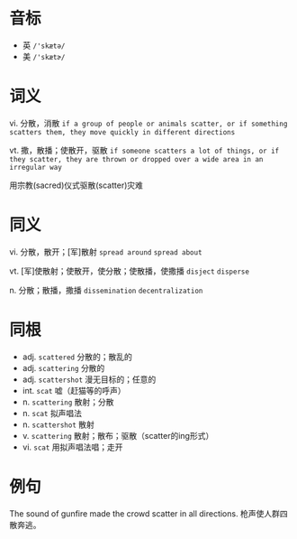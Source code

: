 # 音标

- 英 `/'skætə/`
- 美 `/'skætɚ/`

# 词义

vi. 分散，消散
`if a group of people or animals scatter, or if something scatters them, they move quickly in different directions`

vt. 撒，散播；使散开，驱散
`if someone scatters a lot of things, or if they scatter, they are thrown or dropped over a wide area in an irregular way`



用宗教(sacred)仪式驱散(scatter)灾难

# 同义

vi. 分散，散开；[军]散射
`spread around` `spread about`

vt. [军]使散射；使散开，使分散；使散播，使撒播
`disject` `disperse`

n. 分散；散播，撒播
`dissemination` `decentralization`

# 同根

- adj. `scattered` 分散的；散乱的
- adj. `scattering` 分散的
- adj. `scattershot` 漫无目标的；任意的
- int. `scat` 嘘（赶猫等的呼声）
- n. `scattering` 散射；分散
- n. `scat` 拟声唱法
- n. `scattershot` 散射
- v. `scattering` 散射；散布；驱散（scatter的ing形式）
- vi. `scat` 用拟声唱法唱；走开

# 例句

The sound of gunfire made the crowd scatter in all directions.
枪声使人群四散奔逃。


